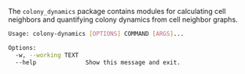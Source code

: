 The `colony_dynamics` package contains modules for calculating cell neighbors and quantifying colony dynamics from cell neighbor graphs.

```bash
Usage: colony-dynamics [OPTIONS] COMMAND [ARGS]...

Options:
  -w, --working TEXT
  --help              Show this message and exit.
```
